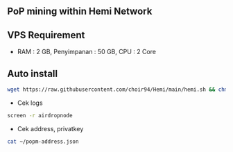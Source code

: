 ## PoP mining within Hemi Network

  
## VPS Requirement
- RAM : 2 GB, Penyimpanan : 50 GB, CPU : 2 Core

## Auto install
```bash
wget https://raw.githubusercontent.com/choir94/Hemi/main/hemi.sh && chmod +x hemi.sh && ./hemi.sh
```
- Cek logs
```bash
screen -r airdropnode
```
- Cek address, privatkey
```bash
cat ~/popm-address.json
```
